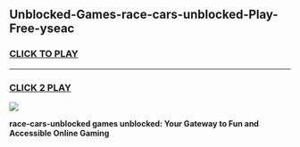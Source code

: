 
## Unblocked-Games-race-cars-unblocked-Play-Free-yseac
<h3>
<a href="https://premium76.site?title=race-cars-unblocked&ref=21A">CLICK TO PLAY</a></h3>
<hr>

<h3>
<a href="https://premium76.site?title=race-cars-unblocked&ref=21A">CLICK 2 PLAY</a>
  
</h3>

<a href="https://premium76.site?title=race-cars-unblocked&ref=21A"><img src="https://clearcache.store/games.png"></a>


**race-cars-unblocked games unblocked: Your Gateway to Fun and Accessible Online Gaming**
